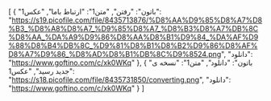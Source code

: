 [
  {
    "باتون": "رفتن",
    "متن1": "ارتباط باما",
    "عکس1": "https://s19.picofile.com/file/8435713876/%D8%AA%D9%85%D8%A7%D8%B3_%D8%A8%D8%A7_%D9%85%D8%A7_%D8%B3%D8%A7%DB%8C%D8%AA_%DA%A9%D9%86%D8%AA%D8%B1%D9%84_%DA%AF%D9%88%D8%B4%DB%8C_%D9%81%D8%B1%D8%B2%D9%86%D8%AF%D8%A7%D9%86_%D8%AD%D8%B1%DB%8C%D9%8524.png",
    "دانلود": "https://www.goftino.com/c/xk0WKq"
  },
  {
    "باتون": "دانلود",
    "متن1": "نسخه ی جدید رسید",
    "عکس1": "https://s18.picofile.com/file/8435731850/converting.png",
    "دانلود": "https://www.goftino.com/c/xk0WKq"
  }
]
